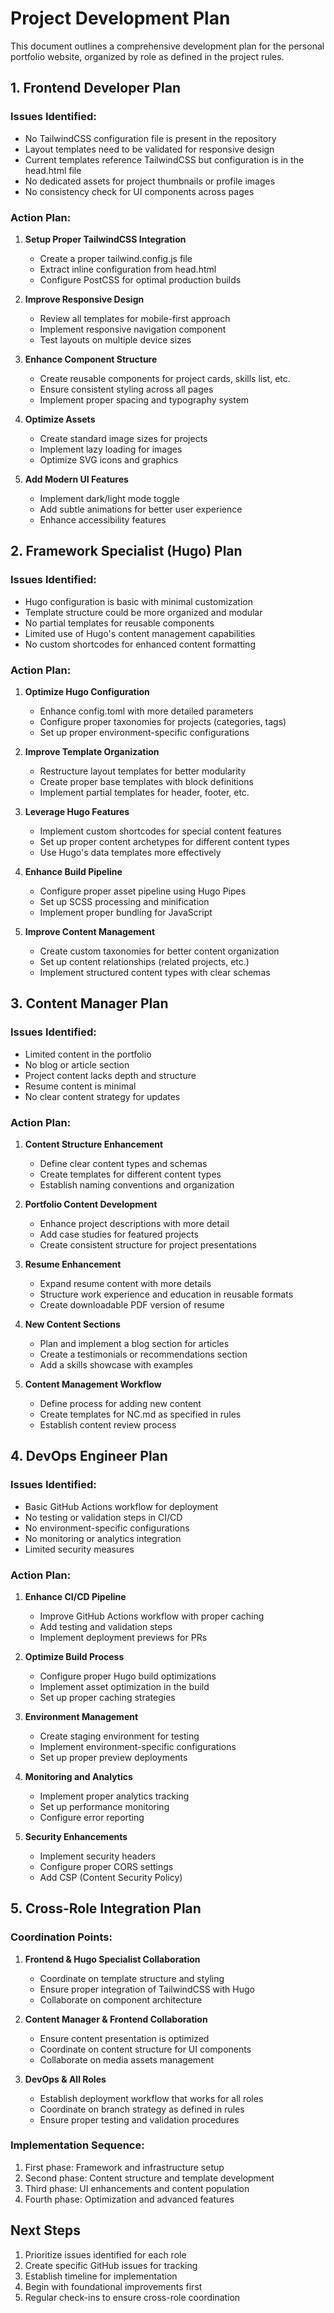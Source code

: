 # Project Development Plan

This document outlines a comprehensive development plan for the personal portfolio website, organized by role as defined in the project rules.

## 1. Frontend Developer Plan

### Issues Identified:
- No TailwindCSS configuration file is present in the repository
- Layout templates need to be validated for responsive design
- Current templates reference TailwindCSS but configuration is in the head.html file
- No dedicated assets for project thumbnails or profile images
- No consistency check for UI components across pages

### Action Plan:
1. **Setup Proper TailwindCSS Integration**
   - Create a proper tailwind.config.js file
   - Extract inline configuration from head.html
   - Configure PostCSS for optimal production builds

2. **Improve Responsive Design**
   - Review all templates for mobile-first approach
   - Implement responsive navigation component
   - Test layouts on multiple device sizes

3. **Enhance Component Structure**
   - Create reusable components for project cards, skills list, etc.
   - Ensure consistent styling across all pages
   - Implement proper spacing and typography system

4. **Optimize Assets**
   - Create standard image sizes for projects
   - Implement lazy loading for images
   - Optimize SVG icons and graphics

5. **Add Modern UI Features**
   - Implement dark/light mode toggle
   - Add subtle animations for better user experience
   - Enhance accessibility features

## 2. Framework Specialist (Hugo) Plan

### Issues Identified:
- Hugo configuration is basic with minimal customization
- Template structure could be more organized and modular
- No partial templates for reusable components
- Limited use of Hugo's content management capabilities
- No custom shortcodes for enhanced content formatting

### Action Plan:
1. **Optimize Hugo Configuration**
   - Enhance config.toml with more detailed parameters
   - Configure proper taxonomies for projects (categories, tags)
   - Set up proper environment-specific configurations

2. **Improve Template Organization**
   - Restructure layout templates for better modularity
   - Create proper base templates with block definitions
   - Implement partial templates for header, footer, etc.

3. **Leverage Hugo Features**
   - Implement custom shortcodes for special content features
   - Set up proper content archetypes for different content types
   - Use Hugo's data templates more effectively

4. **Enhance Build Pipeline**
   - Configure proper asset pipeline using Hugo Pipes
   - Set up SCSS processing and minification
   - Implement proper bundling for JavaScript

5. **Improve Content Management**
   - Create custom taxonomies for better content organization
   - Set up content relationships (related projects, etc.)
   - Implement structured content types with clear schemas

## 3. Content Manager Plan

### Issues Identified:
- Limited content in the portfolio
- No blog or article section
- Project content lacks depth and structure
- Resume content is minimal
- No clear content strategy for updates

### Action Plan:
1. **Content Structure Enhancement**
   - Define clear content types and schemas
   - Create templates for different content types
   - Establish naming conventions and organization

2. **Portfolio Content Development**
   - Enhance project descriptions with more detail
   - Add case studies for featured projects
   - Create consistent structure for project presentations

3. **Resume Enhancement**
   - Expand resume content with more details
   - Structure work experience and education in reusable formats
   - Create downloadable PDF version of resume

4. **New Content Sections**
   - Plan and implement a blog section for articles
   - Create a testimonials or recommendations section
   - Add a skills showcase with examples

5. **Content Management Workflow**
   - Define process for adding new content
   - Create templates for NC.md as specified in rules
   - Establish content review process

## 4. DevOps Engineer Plan

### Issues Identified:
- Basic GitHub Actions workflow for deployment
- No testing or validation steps in CI/CD
- No environment-specific configurations
- No monitoring or analytics integration
- Limited security measures

### Action Plan:
1. **Enhance CI/CD Pipeline**
   - Improve GitHub Actions workflow with proper caching
   - Add testing and validation steps
   - Implement deployment previews for PRs

2. **Optimize Build Process**
   - Configure proper Hugo build optimizations
   - Implement asset optimization in the build
   - Set up proper caching strategies

3. **Environment Management**
   - Create staging environment for testing
   - Implement environment-specific configurations
   - Set up proper preview deployments

4. **Monitoring and Analytics**
   - Implement proper analytics tracking
   - Set up performance monitoring
   - Configure error reporting

5. **Security Enhancements**
   - Implement security headers
   - Configure proper CORS settings
   - Add CSP (Content Security Policy)

## 5. Cross-Role Integration Plan

### Coordination Points:
1. **Frontend & Hugo Specialist Collaboration**
   - Coordinate on template structure and styling
   - Ensure proper integration of TailwindCSS with Hugo
   - Collaborate on component architecture

2. **Content Manager & Frontend Collaboration**
   - Ensure content presentation is optimized
   - Coordinate on content structure for UI components
   - Collaborate on media assets management

3. **DevOps & All Roles**
   - Establish deployment workflow that works for all roles
   - Coordinate on branch strategy as defined in rules
   - Ensure proper testing and validation procedures

### Implementation Sequence:
1. First phase: Framework and infrastructure setup
2. Second phase: Content structure and template development
3. Third phase: UI enhancements and content population
4. Fourth phase: Optimization and advanced features

## Next Steps

1. Prioritize issues identified for each role
2. Create specific GitHub issues for tracking
3. Establish timeline for implementation
4. Begin with foundational improvements first
5. Regular check-ins to ensure cross-role coordination